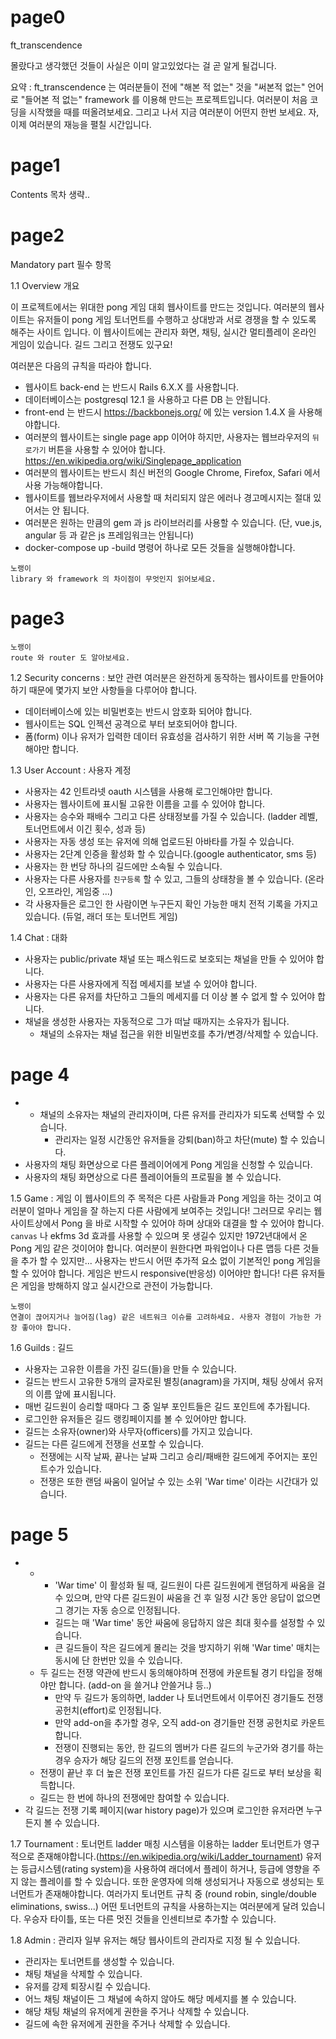 # page0

ft_transcendence

몰랐다고 생각했던 것들이 사실은 이미 알고있었다는 걸 곧 알게 될겁니다.

요약 : ft_transcendence 는 여러분들이 전에 "해본 적 없는" 것을 "써본적 없는" 언어로 "들어본 적 없는" framework 를 이용해 만드는 프로젝트입니다. 여러분이 처음 코딩을 시작했을 때를 떠올려보세요. 그리고 나서 지금 여러분이 어떤지 한번 보세요. 자, 이제 여러분의 재능을 펼칠 시간입니다.

# page1
Contents 목차
생략..

# page2
Mandatory part 필수 항목

1.1 Overview 개요

이 프로젝트에서는 위대한 pong 게임 대회 웹사이트를 만드는 것입니다. 여러분의 웹사이트는 유저들이 pong 게임 토너먼트를 수행하고 상대방과 서로 경쟁을 할 수 있도록 해주는 사이트 입니다. 이 웹사이트에는 관리자 화면, 채팅, 실시간 멀티플레이 온라인 게임이 있습니다. 길드 그리고 전쟁도 있구요!

여러분은 다음의 규칙을 따라야 합니다. 
* 웹사이트 back-end 는 반드시 Rails 6.X.X 를 사용합니다.
* 데이터베이스는 postgresql 12.1 을 사용하고 다른 DB 는 안됩니다.
* front-end 는 반드시 https://backbonejs.org/ 에 있는 version 1.4.X 을 사용해야합니다. 
* 여러분의 웹사이트는 single page app 이어야 하지만, 사용자는 웹브라우저의 `뒤로가기` 버튼을 사용할 수 있어야 합니다. https://en.wikipedia.org/wiki/Singlepage_application
* 여러분의 웹사이트는 반드시 최신 버전의 Google Chrome, Firefox, Safari 에서 사용 가능해야합니다.
* 웹사이트를 웹브라우저에서 사용할 때 처리되지 않은 에러나 경고메시지는 절대 있어서는 안 됩니다. 
* 여러분은 원하는 만큼의 gem 과 js 라이브러리를 사용할 수 있습니다. (단, vue.js, angular 등 과 같은 js 프레임워크는 안됩니다)
* docker-compose up -build 명령어 하나로 모든 것들을 실행해야합니다.

```
노랭이
library 와 framework 의 차이점이 무엇인지 읽어보세요.
```

# page3

```
노랭이
route 와 router 도 알아보세요.
```

1.2 Security concerns : 보안 관련
여러분은 완전하게 동작하는 웹사이트를 만들어야 하기 때문에 몇가지 보안 사항들을 다루어야 합니다. 
* 데이터베이스에 있는 비밀번호는 반드시 암호화 되어야 합니다. 
* 웹사이트는 SQL 인젝션 공격으로 부터 보호되어야 합니다. 
* 폼(form) 이나 유저가 입력한 데이터 유효성을 검사하기 위한 서버 쪽 기능을 구현해야만 합니다. 


1.3 User Account : 사용자 계정
* 사용자는 42 인트라넷 oauth 시스템을 사용해 로그인해야만 합니다. 
* 사용자는 웹사이트에 표시될 고유한 이름을 고를 수 있어야 합니다. 
* 사용자는 승수와 패배수 그리고 다른 상태정보를 가질 수 있습니다. (ladder 레벨, 토너먼트에서 이긴 횟수, 성과 등)
* 사용자는 자동 생성 또는 유저에 의해 업로드된 아바타를 가질 수 있습니다. 
* 사용자는 2단계 인증을 활성화 할 수 있습니다.(google authenticator, sms 등)
* 사용자는 한 번당 하나의 길드에만 소속될 수 있습니다.  
* 사용자는 다른 사용자를 `친구등록` 할 수 있고, 그들의 상태창을 볼 수 있습니다. (온라인, 오프라인, 게임중 ...)
* 각 사용자들은 로그인 한 사람이면 누구든지 확인 가능한 매치 전적 기록을 가지고 있습니다. (듀얼, 래더 또는 토너먼트 게임)

1.4 Chat : 대화
* 사용자는 public/private 채널 또는 패스워드로 보호되는 채널을 만들 수 있어야 합니다.  
* 사용자는 다른 사용자에게 직접 메세지를 보낼 수 있어야 합니다. 
* 사용자는 다른 유저를 차단하고 그들의 메세지를 더 이상 볼 수 없게 할 수 있어야 합니다. 
* 채널을 생성한 사용자는 자동적으로 그가 떠날 때까지는 소유자가 됩니다. 
	* 채널의 소유자는 채널 접근을 위한 비밀번호를 추가/변경/삭제할 수 있습니다. 

# page 4

* 
	* 채널의 소유자는 채널의 관리자이며, 다른 유저를 관리자가 되도록 선택할 수 있습니다.
		* 관리자는 일정 시간동안 유저들을 강퇴(ban)하고 차단(mute) 할 수 있습니다.
* 사용자의 채팅 화면상으로 다른 플레이어에게 Pong 게임을 신청할 수 있습니다. 
* 사용자의 채팅 화면상으로 다른 플레이어들의 프로필을 볼 수 있습니다. 


1.5 Game : 게임
이 웹사이트의 주 목적은 다른 사람들과 Pong 게임을 하는 것이고 여러분이 얼마나 게임을 잘 하는지 다른 사람에게 보여주는 것입니다!
그러므로 우리는 웹사이트상에서 Pong 을 바로 시작할 수 있어야 하며 상대와 대결을 할 수 있어야 합니다.
`canvas` 나 ekfms 3d 효과를 사용할 수 있으며 못 생길수 있지만 1972년대에서 온 Pong 게임 같은 것이어야 합니다. 
여러분이 원한다면 파워업이나 다른 맵등 다른 것들을 추가 할 수 있지만... 사용자는 반드시 어떤 추가적 요소 없이 기본적인 pong 게임을 할 수 있어야 합니다. 
게임은 반드시 responsive(반응성) 이어야만 합니다!
다른 유저들은 게임을 방해하지 않고 실시간으로 관전이 가능합니다. 

```
노랭이
연결이 끊어지거나 늘어짐(lag) 같은 네트워크 이슈를 고려하세요. 사용자 경험이 가능한 가장 좋아야 합니다. 
```

1.6 Guilds : 길드
* 사용자는 고유한 이름을 가진 길드(들)을 만들 수 있습니다.
* 길드는 반드시 고유한 5개의 글자로된 별칭(anagram)을 가지며, 채팅 상에서 유저의 이름 앞에 표시됩니다.
* 매번 길드원이 승리할 때마다 그 중 일부 포인트들은 길드 포인트에 추가됩니다. 
* 로그인한 유저들은 길드 랭킹페이지를 볼 수 있어야만 합니다.
* 길드는 소유자(owner)와 사무자(officers)를 가지고 있습니다.
* 길드는 다른 길드에게 전쟁을 선포할 수 있습니다.
	* 전쟁에는 시작 날짜, 끝나는 날짜 그리고 승리/패배한 길드에게 주어지는 포인트수가 있습니다.
	* 전쟁은 또한 랜덤 싸움이 일어날 수 있는 소위 'War time' 이라는 시간대가 있습니다.

# page 5
* 
	* 
		* 'War time' 이 활성화 될 때, 길드원이 다른 길드원에게 랜덤하게 싸움을 걸 수 있으며, 만약 다른 길드원이 싸움을 건 후 일정 시간 동안 응답이 없으면 그 경기는 자동 승으로 인정됩니다.
		* 길드는 매 'War time' 동안 싸움에 응답하지 않은 최대 횟수를 설정할 수 있습니다.
		* 큰 길드들이 작은 길드에게 몰리는 것을 방지하기 위해 'War time' 매치는 동시에 단 한번만 있을 수 있습니다.
	* 두 길드는 전쟁 약관에 반드시 동의해야하며 전쟁에 카운트될 경기 타입을 정해야만 합니다. (add-on 을 쓸거냐 안쓸거냐 등..)
		* 만약 두 길드가 동의하면, ladder 나 토너먼트에서 이루어진 경기들도 전쟁 공헌치(effort)로 인정됩니다.
		* 만약 add-on을 추가할 경우, 오직 add-on 경기들만 전쟁 공헌치로 카운트합니다.
		* 전쟁이 진행되는 동안, 한 길드의 멤버가 다른 길드의 누군가와 경기를 하는 경우 승자가 해당 길드의 전쟁 포인트를 얻습니다.
	* 전쟁이 끝난 후 더 높은 전쟁 포인트를 가진 길드가 다른 길드로 부터 보상을 획득합니다.
	* 길드는 한 번에 하나의 전쟁에만 참여할 수 있습니다.
* 각 길드는 전쟁 기록 페이지(war history page)가 있으며 로그인한 유저라면 누구든지 볼 수 있습니다.

1.7 Tournament : 토너먼트
ladder 매칭 시스템을 이용하는 ladder 토너먼트가 영구적으로 존재해야합니다.(https://en.wikipedia.org/wiki/Ladder_tournament)
유저는 등급시스템(rating system)을 사용하여 래더에서 플레이 하거나, 등급에 영향을 주지 않는 플레이를 할 수 있습니다. 또한 운영자에 의해 생성되거나 자동으로 생성되는 토너먼트가 존재해야합니다. 여러가지 토너먼트 규칙 중 (round robin, single/double eliminations, swiss...) 어떤 토너먼트의 규칙을 사용하는지는 여러분에게 달려 있습니다. 우승자 타이틀, 또는 다른 멋진 것들을 인센티브로 추가할 수 있습니다.

1.8 Admin : 관리자
일부 유저는 해당 웹사이트의 관리자로 지정 될 수 있습니다.
* 관리자는 토너먼트를 생성할 수 있습니다.
* 채팅 채널을 삭제할 수 있습니다.
* 유저를 강제 퇴장시킬 수 있습니다.
* 어느 채팅 채널이든 그 채널에 속하지 않아도 해당 메세지를 볼 수 있습니다.
* 해당 채팅 채널의 유저에게 권한을 주거나 삭제할 수 있습니다.
* 길드에 속한 유저에게 권한을 주거나 삭제할 수 있습니다.